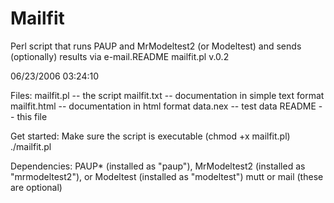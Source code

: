 Mailfit
=======

Perl script that runs PAUP and MrModeltest2 (or Modeltest) and sends (optionally) results via e-mail.README mailfit.pl v.0.2

06/23/2006 03:24:10

Files:
mailfit.pl -- the script
mailfit.txt -- documentation in simple text format
mailfit.html -- documentation in html format
data.nex -- test data
README -- this file

Get started:
Make sure the script is executable (chmod +x mailfit.pl)
./mailfit.pl

Dependencies:
PAUP* (installed as "paup"),
MrModeltest2 (installed as "mrmodeltest2"), or
Modeltest (installed as "modeltest")
mutt or mail (these are optional)


